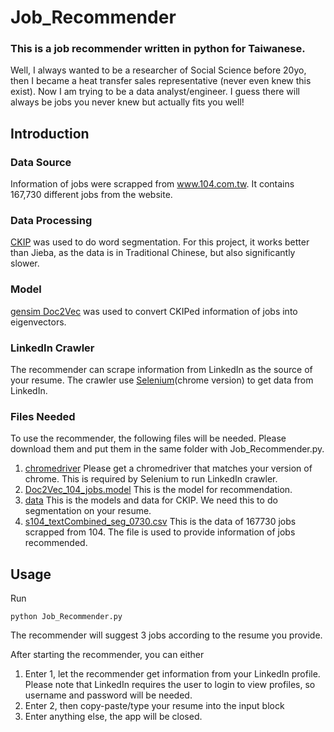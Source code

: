 # Job_Recommender

### This is a job recommender written in python for Taiwanese. 
Well, I always wanted to be a researcher of Social Science before 20yo, then I became a heat transfer sales representative (never even knew this exist). Now I am trying to be a data analyst/engineer. I guess there will always be jobs you never knew but actually fits you well!

## Introduction

### Data Source
Information of jobs were scrapped from www.104.com.tw. It contains 167,730 different jobs from the website.

### Data Processing
[CKIP](https://github.com/ckiplab/ckiptagger) was used to do word segmentation. For this project, it works better than Jieba, as the data is in Traditional Chinese, but also significantly slower.

### Model
[gensim Doc2Vec](https://radimrehurek.com/gensim/models/doc2vec.html) was used to convert CKIPed information of jobs into eigenvectors.

### LinkedIn Crawler
The recommender can scrape information from LinkedIn as the source of your resume.
The crawler use [Selenium](https://github.com/SeleniumHQ/selenium)(chrome version) to get data from LinkedIn.

### Files Needed
To use the recommender, the following files will be needed. Please download them and put them in the same folder with Job_Recommender.py.
1. [chromedriver](https://chromedriver.chromium.org/) Please get a chromedriver that matches your version of chrome. This is required by Selenium to run LinkedIn crawler.
2. [Doc2Vec_104_jobs.model](https://drive.google.com/file/d/1bwyV-SA4NgVY7Zbm7owhB77MpTzcOMLc/view?usp=sharing) This is the model for recommendation.
3. [data](https://drive.google.com/drive/folders/18MN0Bqm6Awc4AZHSF2biQW2T_mykRySW?usp=sharing) This is the models and data for CKIP. We need this to do segmentation on your resume.
4. [s104_textCombined_seg_0730.csv](https://drive.google.com/file/d/1BwZRwm4b-QGbJW_ilpx81wR-B9f1V6Pv/view?usp=sharing) This is the data of 167730 jobs scrapped from 104. The file is used to provide information of jobs recommended.

## Usage
Run
```
python Job_Recommender.py
```
The recommender will suggest 3 jobs according to the resume you provide. 

After starting the recommender, you can either 
1. Enter 1, let the recommender get information from your LinkedIn profile. Please note that LinkedIn requires the user to login to view profiles, so username and password will be needed.  
2. Enter 2, then copy-paste/type your resume into the input block
3. Enter anything else, the app will be closed.
